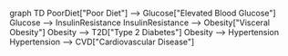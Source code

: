 graph TD
  PoorDiet["Poor Diet"] --> Glucose["Elevated Blood Glucose"]
  Glucose --> InsulinResistance
  InsulinResistance --> Obesity["Visceral Obesity"]
  Obesity --> T2D["Type 2 Diabetes"]
  Obesity --> Hypertension
  Hypertension --> CVD["Cardiovascular Disease"]
